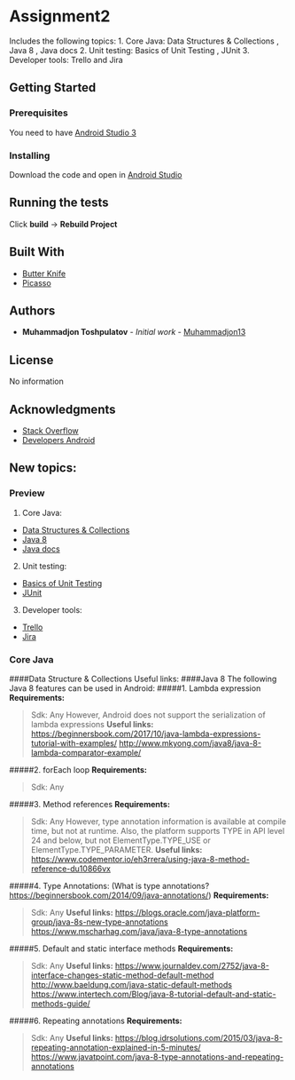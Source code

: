 # Assignment2

Includes the following topics: 1. Core Java: Data Structures &amp; Collections , Java 8 , Java docs 2. Unit testing: Basics of Unit Testing , JUnit 3. Developer tools: Trello and Jira

## Getting Started

### Prerequisites

You need to have [Android Studio 3](https://android-developers.googleblog.com/2017/10/android-studio-30.html) 

### Installing

Download the code and open in [Android Studio](https://developer.android.com/studio/index.html)

## Running the tests

Click __build__ -> __Rebuild Project__

## Built With

* [Butter Knife](http://jakewharton.github.io/butterknife/)
* [Picasso](http://square.github.io/picasso/)

## Authors

* **Muhammadjon Toshpulatov** - *Initial work* - [Muhammadjon13](https://github.com/Muhammadjon13)

## License

No information

## Acknowledgments

* [Stack Overflow](https://stackoverflow.com/)
* [Developers Android](https://developer.android.com/index.html)

## New topics:

### Preview
1. Core Java: 
 * [Data Structures & Collections](https://www.geeksforgeeks.org/data-structures/)
 * [Java 8](http://www.mkyong.com/tutorials/java-8-tutorials/)
 * [Java docs](https://docs.oracle.com/javase/6/docs/technotes/tools/solaris/javadoc.html)
2. Unit testing: 
 * [Basics of Unit Testing](http://tutorials.jenkov.com/java-unit-testing/index.html)
 * [JUnit](https://www.udemy.com/junit-tutorial-for-beginners-with-java-examples/)
3. Developer tools: 
 * [Trello](https://trello.com/b/I7TjiplA/trello-tutorial)
 * [Jira](https://www.atlassian.com/software/jira?_mid=54cef1db347584018cb5051e7543cfb5&aceid=&adposition=1t1&adgroup=9124289782&campaign=189412582&creative=220414654681&device=c&keyword=jira&matchtype=p&network=g&placement=&ds_kids=p19480917484&gclid=CjwKCAiAk4XUBRB5EiwAHBLUMa_KrKiVP5QLydc6s54W2bplohOpQz7H7aHSi5qsVLn16k8rdko1sxoCpX4QAvD_BwE&gclsrc=aw.ds)
 
### Core Java
####Data Structure & Collections
Useful links:
####Java 8
The following Java 8 features can be used in Android:
#####1. Lambda expression
__Requirements:__
> Sdk: Any
However, Android does not support the serialization of lambda expressions
__Useful links:__
https://beginnersbook.com/2017/10/java-lambda-expressions-tutorial-with-examples/ 
http://www.mkyong.com/java8/java-8-lambda-comparator-example/ 

#####2. forEach loop
__Requirements:__
> Sdk: Any

#####3. Method references
__Requirements:__
> Sdk: Any
However, type annotation information is available at compile time, but not at runtime. Also, the platform supports TYPE in API level 24 and below, but not ElementType.TYPE_USE or ElementType.TYPE_PARAMETER.
__Useful links:__
https://www.codementor.io/eh3rrera/using-java-8-method-reference-du10866vx

#####4. Type Annotations:
(What is type annotations? https://beginnersbook.com/2014/09/java-annotations/) 
__Requirements:__
> Sdk: Any
__Useful links:__
https://blogs.oracle.com/java-platform-group/java-8s-new-type-annotations
https://www.mscharhag.com/java/java-8-type-annotations

#####5. Default and static interface methods
__Requirements:__
> Sdk: Any
__Useful links:__
https://www.journaldev.com/2752/java-8-interface-changes-static-method-default-method
http://www.baeldung.com/java-static-default-methods
https://www.intertech.com/Blog/java-8-tutorial-default-and-static-methods-guide/

#####6. Repeating annotations
__Requirements:__
> Sdk: Any
__Useful links:__
https://blog.idrsolutions.com/2015/03/java-8-repeating-annotation-explained-in-5-minutes/
https://www.javatpoint.com/java-8-type-annotations-and-repeating-annotations
